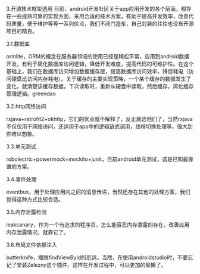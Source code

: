 3.开源技术框架选用
目前，android开发社区关于app应用开发的各个层面，都存在一些成熟可靠的实现方面，采用合适的技术方案，有助于提高开发效率，改善代码质量，便于维护等等一系列优点，我们不闭门造车，自己封装的往往也没有开源项目的精良。

3.1.数据库

ormlite，ORM的概念在服务器领域的使用已经是稀松平常，应用到android数据开发，有利于简化数据库访问逻辑，降低开发难度，提高代码的可维护性。在这个基础上，我们在数据库访问增加数据缓存层，提高数据库访问效率，降低耗电（访问硬盘比访问内存耗电）。关于缓存的主要实现策略，一个某个缓存的数据发生了变化，就清楚该缓存数据，下次读取时，重新从硬盘中读取，然后缓存，简化缓存管理逻辑。greendao

3.2.http网络访问

rxjava+retrofit2+okhttp，它们的优点就不解释了，反正就选他们了，当然rxjava不仅仅用于网络访问，还运用于app中的逻辑链式调用，线程切换处理等，强大到你难以想象。

3.3.单元测试

robolectric+powermock+mockito+junit，目前android单元测试，这是已知最靠谱的方案。

3.4.事件处理

eventbus，用于处理应用内之间的消息传递，当然还存在其他的处理方案，我们觉得这种方式比较合适。

3.5.内存泄露检测

leakcanary，作为一个有追求的程序员，怎么能容忍内存泄露的存在，改善应用内存泄露情况，就靠它了。

3.6.布局文件依赖注入

butterknife，摆脱findViewById的厄运。当然，在使用androidstudio时，不要忘记了安装Zelezny这个插件，这样在开发过程中，可以更加的偷懒了。
